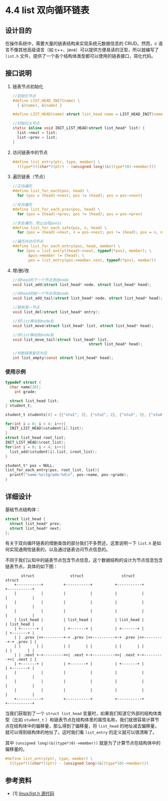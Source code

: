 # 4.4 list 双向循环链表

## 设计目的

在操作系统中，需要大量的链表结构来实现系统元数据信息的 CRUD。然而，c 语言不像其他高级语言（如 c++、java）可以提供方便易读的泛型，所以就编写了 `list.h` 文件，提供了一个各个结构体类型都可以使用的链表接口，简化代码。

## 接口说明

1. 链表节点初始化

   ```c
   //初始化节点
   #define LIST_HEAD_INIT(name) \
     { &(name), &(name) }

   #define LIST_HEAD(name) struct list_head name = LIST_HEAD_INIT(name);

   //初始化头节点
   static inline void INIT_LIST_HEAD(struct list_head* list) {
     list->next = list;
     list->prev = list;
   }
   ```

2. 访问链表中的节点

   ```c
   #define list_entry(ptr, type, member) \
     ((type*)((char*)(ptr) - (unsigned long)(&((type*)0)->member)))
   ```

3. 遍历链表（节点）

   ```c
   //正向遍历
   #define list_for_each(pos, head) \
     for (pos = (head)->next; pos != (head); pos = pos->next)

   //反向遍历
   #define list_for_each_prev(pos, head) \
     for (pos = (head)->prev; pos != (head); pos = pos->prev)

   //安全遍历，防止出现panic
   #define list_for_each_safe(pos, n, head) \
     for (pos = (head)->next, n = pos->next; pos != (head); pos = n, n = pos->next)

   //遍历并访问节点
   #define list_for_each_entry(pos, head, member) \
     for (pos = list_entry((head)->next, typeof(*pos), member); \
          &pos->member != (head); \
          pos = list_entry(pos->member.next, typeof(*pos), member))
   ```

4. 增/删/改

   ```c
   //向head的下一个节点添加node
   void list_add(struct list_head* node, struct list_head* head);

   //向head的前一个节点添加node
   void list_add_tail(struct list_head* node, struct list_head* head);

   //删除某一节点
   void list_del(struct list_head* entry);

   //将list移动到node后
   void list_move(struct list_head* list, struct list_head* head);

   //将list移动到node前
   void list_move_tail(struct list_head* list,
                                     struct list_head* head);

   //判断链表是否为空
   int list_empty(const struct list_head* head);
   ```

### 使用示例

```c
typedef struct {
  char name[20];
 	int grade;

  struct list_head list;
} student_t;

student_t students[4] = {{"stu1", 3}, {"stu2", 2}, {"stu3", 3}, {"stu4", 1}};

for(int i = 0; i < 4; i++){
  INIT_LIST_HEAD(&student[i].list);
}
struct list_head root_list;
INIT_LIST_HEAD(&root_list);
for(int i = 0; i < 4; i++){
  list_add(&student[i].list, &root_list);
}

student_t* pos = NULL;
list_for_each_entry(pos, root_list, list){
  printf("name:%s\tgrade:%d\n", pos->name, pos->grade);
}
```

## 详细设计

基础节点结构体：

```c
struct list_head {
  struct list_head* prev;
  struct list_head* next;
};
```

有关于双向循环链表的增删查改的部分我们不多赘述，这里说明一下 `list.h` 是如何实现通用性链表的，以及通过链表访问节点信息的。

不同于我们认知中的链表节点包含节点信息，这个数据结构的设计为节点信息包含链表节点，具体的如下图：

```
       struct                struct                 struct                struct
    +-----------+         +-----------+          +-----------+         +-----------+
    |           |         |           |          |           |         |           |
    |           |         |           |          |           |         |           |
    |           |         |           |          |           |         |           |
    | list_head |         | list_head |          | list_head |         | list_head |
    | +-------+ |         | +-------+ |          | +-------+ |         | +-------+ |
    | | .prev |<+---------+-+ .prev |<+----------+-+ .prev |<+---------+-+ .prev | |
    | |       | |         | |       | |          | |       | |         | |       | |
    | | .next +-+---------+>| .next +-+----------+>| .next +-+---------+>| .next | |
    | +-------+ |         | +-------+ |          | +-------+ |         | +-------+ |
    |           |         |           |          |           |         |           |
    |           |         |           |          |           |         |           |
    |           |         |           |          |           |         |           |
    +-----------+         +-----------+          +-----------+         +-----------+
```

当我们获取到了一个 `struct list_head` 变量时，如果我们知道它外部的结构体类型（比如 `student_t` ）和链表节点在结构体里的属性名称，我们就很容易计算节点在结构体中的偏移量，那么得到了偏移量，将 `list_head` 的地址减去偏移量，就可以得到结构体的地址了。这时我们看 `list_entry` 的定义就可以很清晰了。

其中 `(unsigned long)(&((type*)0)->member))` 就是为了计算节点在结构体中的偏移量的。

```c
#define list_entry(ptr, type, member) \
  ((type*)((char*)(ptr) - (unsigned long)(&((type*)0)->member)))
```

## 参考资料

- [1] [linux/list.h 源代码](https://github.com/torvalds/linux/blob/master/include/linux/list.h)
